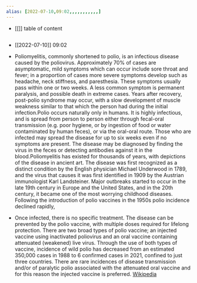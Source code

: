 ```yaml
---
alias: [2022-07-10,09:02,,,,,,,,,,,]
---
```

- [[]]
table of content
```toc
```

- [[2022-07-10]] 09:02
- Poliomyelitis, commonly shortened to polio, is an infectious disease caused by the poliovirus. Approximately 70% of cases are asymptomatic, mild symptoms which can occur include sore throat and fever; in a proportion of cases more severe symptoms develop such as headache, neck stiffness, and paresthesia. These symptoms usually pass within one or two weeks. A less common symptom is permanent paralysis, and possible death in extreme cases. Years after recovery, post-polio syndrome may occur, with a slow development of muscle weakness similar to that which the person had during the initial infection.Polio occurs naturally only in humans. It is highly infectious, and is spread from person to person either through fecal-oral transmission (e.g. poor hygiene, or by ingestion of food or water contaminated by human feces), or via the oral-oral route. Those who are infected may spread the disease for up to six weeks even if no symptoms are present. The disease may be diagnosed by finding the virus in the feces or detecting antibodies against it in the blood.Poliomyelitis has existed for thousands of years, with depictions of the disease in ancient art. The disease was first recognized as a distinct condition by the English physician Michael Underwood in 1789, and the virus that causes it was first identified in 1909 by the Austrian immunologist Karl Landsteiner. Major outbreaks started to occur in the late 19th century in Europe and the United States, and in the 20th century, it became one of the most worrying childhood diseases. Following the introduction of polio vaccines in the 1950s polio incidence declined rapidly,

- Once infected, there is no specific treatment. The disease can be prevented by the polio vaccine, with multiple doses required for lifelong protection. There are two broad types of polio vaccine; an injected vaccine using inactivated poliovirus and an oral vaccine containing attenuated (weakened) live virus.  Through the use of both types of vaccine, incidence of wild polio has decreased from an estimated 350,000 cases in 1988 to 6 confirmed cases in 2021, confined to just three countries. There are rare incidences of disease transmission and/or of paralytic polio associated with the attenuated oral vaccine and for this reason the injected vaccine is preferred.
[Wikipedia](https://en.wikipedia.org/wiki/Polio)